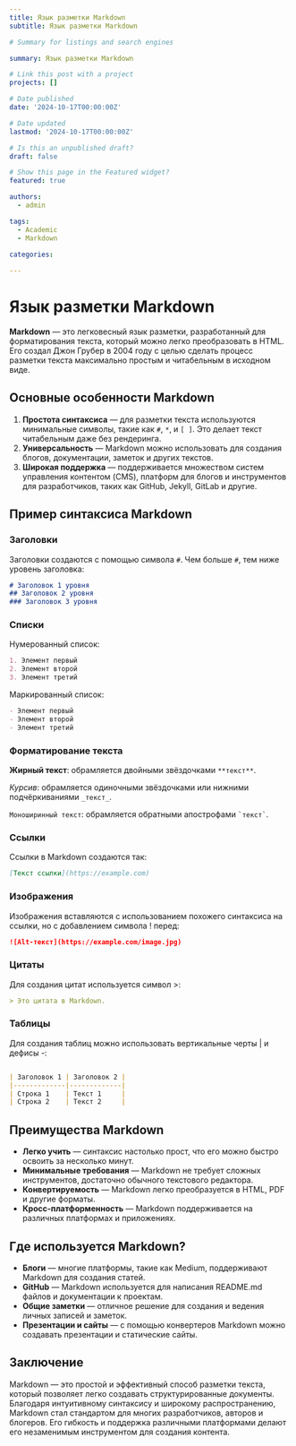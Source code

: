 ```yaml
---
title: Язык разметки Markdown
subtitle: Язык разметки Markdown

# Summary for listings and search engines

summary: Язык разметки Markdown

# Link this post with a project
projects: []

# Date published
date: '2024-10-17T00:00:00Z'

# Date updated
lastmod: '2024-10-17T00:00:00Z'

# Is this an unpublished draft?
draft: false

# Show this page in the Featured widget?
featured: true

authors:
  - admin

tags:
  - Academic
  - Markdown

categories:
  
---
```


# Язык разметки Markdown

**Markdown** — это легковесный язык разметки, разработанный для форматирования текста, который можно легко преобразовать в HTML. Его создал Джон Грубер в 2004 году с целью сделать процесс разметки текста максимально простым и читабельным в исходном виде.

## Основные особенности Markdown

1. **Простота синтаксиса** — для разметки текста используются минимальные символы, такие как `#`, `*`, и `[ ]`. Это делает текст читабельным даже без рендеринга.
2. **Универсальность** — Markdown можно использовать для создания блогов, документации, заметок и других текстов.
3. **Широкая поддержка** — поддерживается множеством систем управления контентом (CMS), платформ для блогов и инструментов для разработчиков, таких как GitHub, Jekyll, GitLab и другие.

## Пример синтаксиса Markdown

### Заголовки
Заголовки создаются с помощью символа `#`. Чем больше `#`, тем ниже уровень заголовка:

```markdown
# Заголовок 1 уровня
## Заголовок 2 уровня
### Заголовок 3 уровня
```

### Списки

Нумерованный список:

```markdown
1. Элемент первый
2. Элемент второй
3. Элемент третий
```

Маркированный список:

```markdown
- Элемент первый
- Элемент второй
- Элемент третий
```

### Форматирование текста

**Жирный текст**: обрамляется двойными звёздочками ``` **текст** ```.

_Курсив_: обрамляется одиночными звёздочками или нижними подчёркиваниями ``` _текст_ ```.

`Моноширинный текст`: обрамляется обратными апострофами ``` `текст` ```.

### Ссылки

Ссылки в Markdown создаются так:

```markdown
[Текст ссылки](https://example.com)
```

### Изображения

Изображения вставляются с использованием похожего синтаксиса на ссылки, но с добавлением символа ! перед:

```markdown
![Alt-текст](https://example.com/image.jpg)
```

### Цитаты

Для создания цитат используется символ >:

```markdown
> Это цитата в Markdown.
```

### Таблицы

Для создания таблиц можно использовать вертикальные черты | и дефисы -:

```markdown

| Заголовок 1 | Заголовок 2 |
|-------------|-------------|
| Строка 1    | Текст 1     |
| Строка 2    | Текст 2     |

```

## Преимущества Markdown

- **Легко учить** — синтаксис настолько прост, что его можно быстро освоить за несколько минут.
- **Минимальные требования** — Markdown не требует сложных инструментов, достаточно обычного текстового редактора.
- **Конвертируемость** — Markdown легко преобразуется в HTML, PDF и другие форматы.
- **Кросс-платформенность** — Markdown поддерживается на различных платформах и приложениях.

## Где используется Markdown?

- **Блоги** — многие платформы, такие как Medium, поддерживают Markdown для создания статей.
- **GitHub** — Markdown используется для написания README.md файлов и документации к проектам.
- **Общие заметки** — отличное решение для создания и ведения личных записей и заметок.
- **Презентации и сайты** — с помощью конвертеров Markdown можно создавать презентации и статические сайты.

## Заключение
Markdown — это простой и эффективный способ разметки текста, который позволяет легко создавать структурированные документы. Благодаря интуитивному синтаксису и широкому распространению, Markdown стал стандартом для многих разработчиков, авторов и блогеров. Его гибкость и поддержка различными платформами делают его незаменимым инструментом для создания контента.
